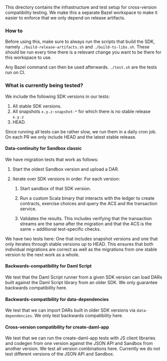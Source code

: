This directory contains the infrastructure and test setup for
cross-version compatibility testing. We make this a separate Bazel
workspace to make it easier to enforce that we only depend on release
artifacts.

### How to

Before using this, make sure to always run the scripts that build the
SDK, namely `./build-release-artifacts.sh` and `./build-ts-libs.sh`.
These should be run every time there is a relevant change you want
to be there for this workspace to use.

Any Bazel command can then be used afterwards. `./test.sh` are the
tests run on CI.

### What is currently being tested?

We include the following SDK versions in our tests:

1. All stable SDK versions.
2. All snapshots `x.y.z-snapshot-*` for which there is no stable release `x.y.z`
3. HEAD.

Since running all tests can be rather slow, we run them in a daily
cron job. On each PR we only include HEAD and the latest stable
release.

#### Data-continuity for Sandbox classic

We have migration tests that work as follows:

1. Start the oldest Sandbox version and upload a DAR.

2. Iterate over SDK versions in order. For each version:

   1. Start sandbox of that SDK version.

   2. Run a custom Scala binary that interacts with the ledger to
      create contracts, exercise choices and query the ACS and the
      transaction service.

   3. Validates the results. This includes verifying that the
      transaction streams are the same after the migration and that the
      ACS is the same + additional test-specific checks.

We have two tests here: One that includes snapshot versions and one
that only iterates through stable versions up to HEAD. This ensures
that both individual migrations are correct as well as the migrations
from one stable version to the next work as a whole.

#### Backwards-compatibility for Daml Script

We test that the Daml Script runner from a given SDK version can load
DARs built against the Daml Script library from an older SDK. We only
guarantee backwards compatibility here.

#### Backwards-compatibility for data-dependencies

We test that we can import DARs built in older SDK versions via
`data-dependencies`. We only test backwards compatibility here.

#### Cross-version compatibility for create-daml-app

We test that we can run the create-daml-app tests with JS client
libraries and codegen from one version against the JSON API and
Sandbox from another version. We test all version combinations
here. Currently we do not test different versions of the JSON API and
Sandbox.
